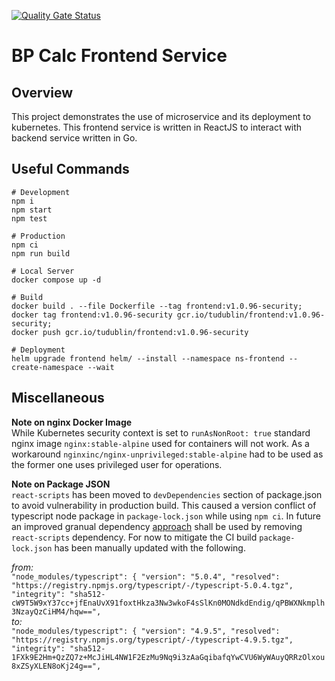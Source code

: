 [![Quality Gate Status](https://sonarcloud.io/api/project_badges/measure?project=react-bp-microservice&metric=alert_status)](https://sonarcloud.io/summary/new_code?id=react-bp-microservice)

# BP Calc Frontend Service

## Overview

This project demonstrates the use of microservice and its deployment to kubernetes.
This frontend service is written in ReactJS to interact with backend service written in Go.

## Useful Commands
```
# Development
npm i
npm start
npm test

# Production
npm ci
npm run build

# Local Server
docker compose up -d

# Build
docker build . --file Dockerfile --tag frontend:v1.0.96-security;
docker tag frontend:v1.0.96-security gcr.io/tudublin/frontend:v1.0.96-security;
docker push gcr.io/tudublin/frontend:v1.0.96-security

# Deployment
helm upgrade frontend helm/ --install --namespace ns-frontend --create-namespace --wait
```

## Miscellaneous 

**Note on nginx Docker Image**  
While Kubernetes security context is set to `runAsNonRoot: true` standard nginx image `nginx:stable-alpine` used for containers will not work. As a workaround `nginxinc/nginx-unprivileged:stable-alpine` had to be used as the former one uses privileged user for operations.

**Note on Package JSON**  
`react-scripts` has been moved to `devDependencies` section of package.json to avoid vulnerability in production build. This caused a version conflict of typescript node package in `package-lock.json` while using `npm ci`. In future an improved granual dependency [approach](https://dev.to/ivadyhabimana/how-to-create-a-react-app-without-using-create-react-app-a-step-by-step-guide-30nl) shall be used by removing `react-scripts` dependency. For now to mitigate the CI build `package-lock.json` has been manually updated with the following. 

*from:*  
`"node_modules/typescript": {
    "version": "5.0.4",
    "resolved": "https://registry.npmjs.org/typescript/-/typescript-5.0.4.tgz",
    "integrity": "sha512-cW9T5W9xY37cc+jfEnaUvX91foxtHkza3Nw3wkoF4sSlKn0MONdkdEndig/qPBWXNkmplh3NzayQzCiHM4/hqw==",`  
*to:*  
`"node_modules/typescript": {
    "version": "4.9.5",
    "resolved": "https://registry.npmjs.org/typescript/-/typescript-4.9.5.tgz",
    "integrity": "sha512-1FXk9E2Hm+QzZQ7z+McJiHL4NW1F2EzMu9Nq9i3zAaGqibafqYwCVU6WyWAuyQRRzOlxou8xZSyXLEN8oKj24g==",`
